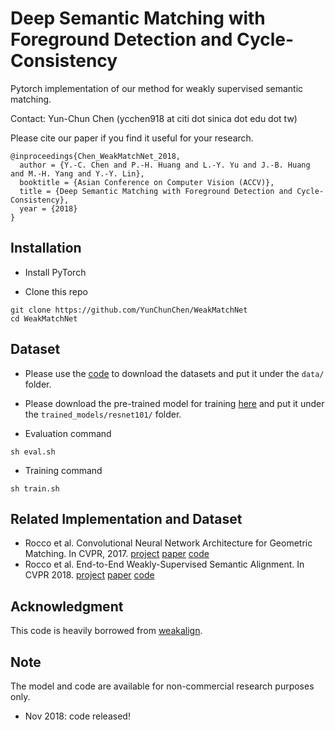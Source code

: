 # Deep Semantic Matching with Foreground Detection and Cycle-Consistency

Pytorch implementation of our method for weakly supervised semantic matching.

Contact: Yun-Chun Chen (ycchen918 at citi dot sinica dot edu dot tw)

Please cite our paper if you find it useful for your research.

```
@inproceedings{Chen_WeakMatchNet_2018,
  author = {Y.-C. Chen and P.-H. Huang and L.-Y. Yu and J.-B. Huang and M.-H. Yang and Y.-Y. Lin},
  booktitle = {Asian Conference on Computer Vision (ACCV)},
  title = {Deep Semantic Matching with Foreground Detection and Cycle-Consistency},
  year = {2018}
}
```

## Installation
* Install PyTorch

* Clone this repo
```
git clone https://github.com/YunChunChen/WeakMatchNet
cd WeakMatchNet
```
## Dataset
* Please use the [code](https://github.com/ignacio-rocco/weakalign/blob/master/data/download_datasets.py) to download the datasets and put it under the `data/` folder.


* Please download the pre-trained model for training [here](http://www.di.ens.fr/willow/research/weakalign/trained_models/weakalign_resnet101_affine_tps.pth.tar) and put it under the `trained_models/resnet101/` folder.


* Evaluation command

```
sh eval.sh
```

* Training command

```
sh train.sh
```

## Related Implementation and Dataset
* Rocco et al. Convolutional Neural Network Architecture for Geometric Matching. In CVPR, 2017. [project](https://www.di.ens.fr/willow/research/cnngeometric/) [paper](https://arxiv.org/pdf/1703.05593.pdf) [code](https://github.com/ignacio-rocco/cnngeometric_pytorch)
* Rocco et al. End-to-End Weakly-Supervised Semantic Alignment. In CVPR 2018. [project](https://www.di.ens.fr/willow/research/weakalign/) [paper](https://arxiv.org/pdf/1712.06861.pdf) [code](https://github.com/ignacio-rocco/weakalign)

## Acknowledgment
This code is heavily borrowed from [weakalign](https://github.com/ignacio-rocco/weakalign).

## Note
The model and code are available for non-commercial research purposes only.
* Nov 2018: code released!
